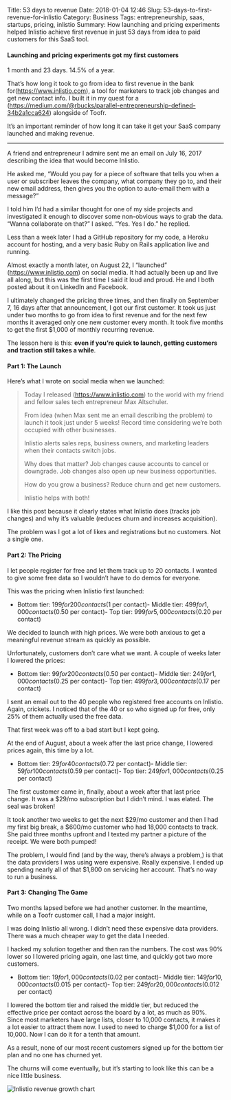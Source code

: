 Title: 53 days to revenue
Date: 2018-01-04 12:46
Slug: 53-days-to-first-revenue-for-inlistio
Category: Business
Tags: entrepreneurship, saas, startups, pricing, inlistio
Summary: How launching and pricing experiments helped Inlistio achieve first revenue in just 53 days from idea to paid customers for this SaaS tool.

#### Launching and pricing experiments got my first customers

1 month and 23 days. 14.5% of a year.

That’s how long it took to go from idea to first revenue in the bank for(https://www.inlistio.com), a tool for marketers to track job changes and get new contact info. I built it in my quest for a (https://medium.com/@rbucks/parallel-entrepreneurship-defined-34b2a1cca624) alongside of Toofr.

It’s an important reminder of how long it can take it get your SaaS company launched and making revenue.

---

A friend and entrepreneur I admire sent me an email on July 16, 2017 describing the idea that would become Inlistio.

He asked me, “Would you pay for a piece of software that tells you when a user or subscriber leaves the company, what company they go to, and their new email address, then gives you the option to auto-email them with a message?”

I told him I’d had a similar thought for one of my side projects and investigated it enough to discover some non-obvious ways to grab the data. “Wanna collaborate on that?” I asked. “Yes. Yes I do.” he replied.

Less than a week later I had a GitHub repository for my code, a Heroku account for hosting, and a very basic Ruby on Rails application live and running.

Almost exactly a month later, on August 22, I “launched” (https://www.inlistio.com) on social media. It had actually been up and live all along, but this was the first time I said it loud and proud. He and I both posted about it on LinkedIn and Facebook.

I ultimately changed the pricing three times, and then finally on September 7, 16 days after that announcement, I got our first customer. It took us just under two months to go from idea to first revenue and for the next few months it averaged only one new customer every month. It took five months to get the first $1,000 of monthly recurring revenue.

The lesson here is this: **even if you’re quick to launch, getting customers and traction still takes a while**.

#### Part 1: The Launch

Here’s what I wrote on social media when we launched:

> Today I released (https://www.inlistio.com) to the world with my friend and fellow sales tech entrepreneur Max Altschuler.
> 
> From idea (when Max sent me an email describing the problem) to launch it took just under 5 weeks! Record time considering we’re both occupied with other businesses.
> 
> Inlistio alerts sales reps, business owners, and marketing leaders when their contacts switch jobs.
> 
> Why does that matter? Job changes cause accounts to cancel or downgrade. Job changes also open up new business opportunities.
> 
> How do you grow a business? Reduce churn and get new customers.
> 
> Inlistio helps with both!

I like this post because it clearly states what Inlistio does (tracks job changes) and why it’s valuable (reduces churn and increases acquisition).

The problem was I got a lot of likes and registrations but no customers. Not a single one.

#### Part 2: The Pricing

I let people register for free and let them track up to 20 contacts. I wanted to give some free data so I wouldn’t have to do demos for everyone.

This was the pricing when Inlistio first launched:

- Bottom tier: $199 for 200 contacts ($1 per contact)- Middle tier: $499 for 1,000 contacts ($0.50 per contact)- Top tier: $999 for 5,000 contacts ($0.20 per contact)

We decided to launch with high prices. We were both anxious to get a meaningful revenue stream as quickly as possible.

Unfortunately, customers don’t care what we want. A couple of weeks later I lowered the prices:

- Bottom tier: $99 for 200 contacts ($0.50 per contact)- Middle tier: $249 for 1,000 contacts ($0.25 per contact)- Top tier: $499 for 3,000 contacts ($0.17 per contact)

I sent an email out to the 40 people who registered free accounts on Inlistio. Again, crickets. I noticed that of the 40 or so who signed up for free, only 25% of them actually used the free data.

That first week was off to a bad start but I kept going.

At the end of August, about a week after the last price change, I lowered prices again, this time by a lot.

- Bottom tier: $29 for 40 contacts ($0.72 per contact)- Middle tier: $59 for 100 contacts ($0.59 per contact)- Top tier: $249 for 1,000 contacts ($0.25 per contact)

The first customer came in, finally, about a week after that last price change. It was a $29/mo subscription but I didn’t mind. I was elated. The seal was broken!

It took another two weeks to get the next $29/mo customer and then I had my first big break, a $600/mo customer who had 18,000 contacts to track. She paid three months upfront and I texted my partner a picture of the receipt. We were both pumped!

The problem, I would find (and by the way, there’s always a problem,) is that the data providers I was using were expensive. Really expensive. I ended up spending nearly all of that $1,800 on servicing her account. That’s no way to run a business.

#### Part 3: Changing The Game

Two months lapsed before we had another customer. In the meantime, while on a Toofr customer call, I had a major insight.

I was doing Inlistio all wrong. I didn’t need these expensive data providers. There was a much cheaper way to get the data I needed.

I hacked my solution together and then ran the numbers. The cost was 90% lower so I lowered pricing again, one last time, and quickly got two more customers.

- Bottom tier: $19 for 1,000 contacts ($0.02 per contact)- Middle tier: $149 for 10,000 contacts ($0.015 per contact)- Top tier: $249 for 20,000 contacts ($0.012 per contact)

I lowered the bottom tier and raised the middle tier, but reduced the effective price per contact across the board by a lot, as much as 90%. Since most marketers have large lists, closer to 10,000 contacts, it makes it a lot easier to attract them now. I used to need to charge $1,000 for a list of 10,000. Now I can do it for a tenth that amount.

As a result, none of our most recent customers signed up for the bottom tier plan and no one has churned yet.

The churns will come eventually, but it’s starting to look like this can be a nice little business.

![Inlistio revenue growth chart]({static}/images/2018/01/a290b-1godcvh3jlbbnnj6vkdvpwq.png)
